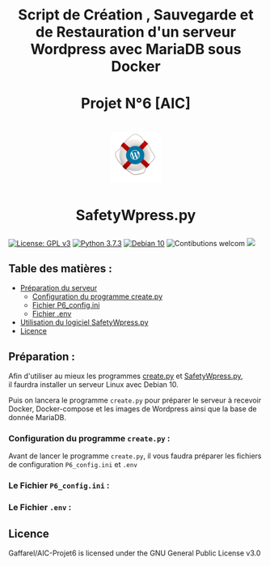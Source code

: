 # <div align="center"> Script de Création , Sauvegarde et de Restauration d'un serveur Wordpress avec MariaDB sous Docker </div>
# <div align="center"> Projet N°6 [AIC] </div>

# <p align="center"><img width=20% src="https://github.com/Gaffarel/AIC-Projet6/blob/master/images/logo.png"></p>

# <p align="center"> SafetyWpress.py</p>
[![License: GPL v3](https://img.shields.io/badge/License-GPLv3-blue.svg)](LICENSE)
[![Python 3.7.3](https://badgen.net/badge/python/3.7.3)](https://www.python.org/downloads/release/python-373/)
[![Debian 10](https://badgen.net/badge/Debian/10)](https://www.debian.org/)
![Contibutions welcom](https://img.shields.io/badge/contributions-welcom-orange.svg)
![](https://img.shields.io/github/last-commit/Gaffarel/AIC-Projet6)


## Table des matières :
- [Préparation du serveur](#Préparation)
    - [Configuration du programme create.py](#Configuration%20du%20programme%20create.py%20:)
    - [Fichier P6_config.ini](#Le%20Fichier%20`P6_config.ini`%20:)
    - [Fichier .env](#Le%20Fichier%20`.env`%20:)
- [Utilisation du logiciel SafetyWpress.py](#)
- [Licence](#licence)

## Préparation :

Afin d'utiliser au mieux les programmes [create.py](https://github.com/Gaffarel/AIC-Projet6/blob/master/create.py) et [SafetyWpress.py](https://github.com/Gaffarel/AIC-Projet6/blob/master/SafetyWpress.py),  
il faurdra installer un serveur Linux avec Debian 10.

Puis on lancera le programme `create.py` pour préparer le serveur à recevoir  
Docker, Docker-compose et les images de Wordpress ainsi que la base de donnée MariaDB.

### Configuration du programme `create.py` :

Avant de lancer le programme `create.py`, il vous faudra préparer les fichiers de configuration `P6_config.ini` et `.env`

### Le Fichier `P6_config.ini` :



### Le Fichier `.env` :




## Licence 

 Gaffarel/AIC-Projet6 is licensed under the GNU General Public License v3.0